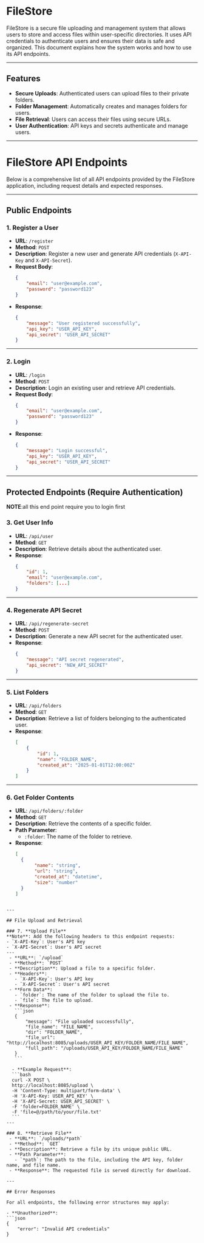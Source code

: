 # FileStore

FileStore is a secure file uploading and management system that allows users to store and access files within user-specific directories. It uses API credentials to authenticate users and ensures their data is safe and organized. This document explains how the system works and how to use its API endpoints.

---

## Features

- **Secure Uploads**: Authenticated users can upload files to their private folders.
- **Folder Management**: Automatically creates and manages folders for users.
- **File Retrieval**: Users can access their files using secure URLs.
- **User  Authentication**: API keys and secrets authenticate and manage users.

---

# FileStore API Endpoints

Below is a comprehensive list of all API endpoints provided by the FileStore application, including request details and expected responses.

---

## Public Endpoints

### 1. **Register a User**
   - **URL**: `/register`
   - **Method**: `POST`
   - **Description**: Register a new user and generate API credentials (`X-API-Key` and `X-API-Secret`).
   - **Request Body**:
     ```json
     {
         "email": "user@example.com",
         "password": "password123"
     }
     ```
   - **Response**:
     ```json
     {
         "message": "User registered successfully",
         "api_key": "USER_API_KEY",
         "api_secret": "USER_API_SECRET"
     }
     ```

---

### 2. **Login**
   - **URL**: `/login`
   - **Method**: `POST`
   - **Description**: Login an existing user and retrieve API credentials.
   - **Request Body**:
     ```json
     {
         "email": "user@example.com",
         "password": "password123"
     }
     ```
   - **Response**:
     ```json
     {
         "message": "Login successful",
         "api_key": "USER_API_KEY",
         "api_secret": "USER_API_SECRET"
     }
     ```

---

## Protected Endpoints (Require Authentication)

  **NOTE**:all this end point require you to login first

### 3. **Get User Info**
   - **URL**: `/api/user`
   - **Method**: `GET`
   - **Description**: Retrieve details about the authenticated user.
   - **Response**:
     ```json
     {
         "id": 1,
         "email": "user@example.com",
         "folders": [...]
     }
     ```

---

### 4. **Regenerate API Secret**
   - **URL**: `/api/regenerate-secret`
   - **Method**: `POST`
   - **Description**: Generate a new API secret for the authenticated user.
   - **Response**:
     ```json
     {
         "message": "API secret regenerated",
         "api_secret": "NEW_API_SECRET"
     }
     ```

---

### 5. **List Folders**
   - **URL**: `/api/folders`
   - **Method**: `GET`
   - **Description**: Retrieve a list of folders belonging to the authenticated user.
   - **Response**:
     ```json
     [
         {
             "id": 1,
             "name": "FOLDER_NAME",
             "created_at": "2025-01-01T12:00:00Z"
         }
     ]
     ```

---

### 6. **Get Folder Contents**
   - **URL**: `/api/folders/:folder`
   - **Method**: `GET`
   - **Description**: Retrieve the contents of a specific folder.
   - **Path Parameter**:
     - `:folder`: The name of the folder to retrieve.
   - **Response**:
     ```json
     [
       {
            "name": "string",
            "url": "string",
            "created_at": "datetime",
            "size": "number"
       }
     ]
     
  ```

---

## File Upload and Retrieval

### 7. **Upload File**
**Note**: Add the following headers to this endpoint requests:
- `X-API-Key`: User's API key
- `X-API-Secret`: User's API secret
---
   - **URL**: `/upload`
   - **Method**: `POST`
   - **Description**: Upload a file to a specific folder.
   - **Headers**:
     - `X-API-Key`: User's API key
     - `X-API-Secret`: User's API secret
   - **Form Data**:
     - `folder`: The name of the folder to upload the file to.
     - `file`: The file to upload.
   - **Response**:
     ```json
     {
         "message": "File uploaded successfully",
         "file_name": "FILE_NAME",
         "dir": "FOLDER_NAME",
         "file_url": "http://localhost:8085/uploads/USER_API_KEY/FOLDER_NAME/FILE_NAME",
         "full_path": "/uploads/USER_API_KEY/FOLDER_NAME/FILE_NAME"
     }
     ```

    - **Example Request**:
    ```bash
    curl -X POST \
    http://localhost:8085/upload \
    -H 'Content-Type: multipart/form-data' \
    -H 'X-API-Key: USER_API_KEY' \
    -H 'X-API-Secret: USER_API_SECRET' \
    -F 'folder=FOLDER_NAME' \
    -F 'file=@/path/to/your/file.txt'
    ```
---

### 8. **Retrieve File**
   - **URL**: `/uploads/*path`
   - **Method**: `GET`
   - **Description**: Retrieve a file by its unique public URL.
   - **Path Parameter**:
     - `*path`: The path to the file, including the API key, folder name, and file name.
   - **Response**: The requested file is served directly for download.

---

## Error Responses

For all endpoints, the following error structures may apply:

- **Unauthorized**:
  ```json
  {
      "error": "Invalid API credentials"
  }
